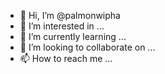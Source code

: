 - 👋 Hi, I’m @palmonwipha
- 👀 I’m interested in ...
- 🌱 I’m currently learning ...
- 💞️ I’m looking to collaborate on ...
- 📫 How to reach me ...

<!---
palmonwipha/palmonwipha is a ✨ special ✨ repository because its `README.md` (this file) appears on your GitHub profile.
You can click the Preview link to take a look at your changes.
--->
